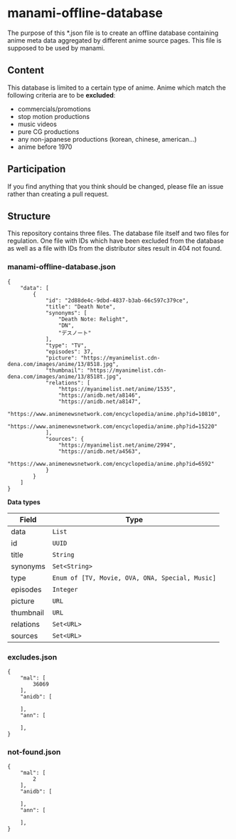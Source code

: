 # manami-offline-database
The purpose of this *.json file is to create an offline database containing anime meta data aggregated by different anime source pages. This file is supposed to be used by manami.

## Content
This database is limited to a certain type of anime. Anime which match the following criteria are to be **excluded**:
+ commercials/promotions
+ stop motion productions
+ music videos
+ pure CG productions
+ any non-japanese productions (korean, chinese, american...)
+ anime before 1970

## Participation
If you find anything that you think should be changed, please file an issue rather than creating a pull request.

## Structure
This repository contains three files. The database file itself and two files for regulation. One file with IDs which have been excluded from the database as well as a file with IDs from the distributor sites result in 404 not found.

### manami-offline-database.json
```
{
    "data": [
        {
            "id": "2d88de4c-9dbd-4837-b3ab-66c597c379ce",
            "title": "Death Note",
            "synonyms": [
                "Death Note: Relight",
                "DN",
                "デスノート"
            ],
            "type": "TV",
            "episodes": 37,
            "picture": "https://myanimelist.cdn-dena.com/images/anime/13/8518.jpg",
            "thumbnail": "https://myanimelist.cdn-dena.com/images/anime/13/8518t.jpg",
            "relations": [
                "https://myanimelist.net/anime/1535",
                "https://anidb.net/a8146",
                "https://anidb.net/a8147",
                "https://www.animenewsnetwork.com/encyclopedia/anime.php?id=10810",
                "https://www.animenewsnetwork.com/encyclopedia/anime.php?id=15220"
            ],
            "sources": {
                "https://myanimelist.net/anime/2994",
                "https://anidb.net/a4563",
                "https://www.animenewsnetwork.com/encyclopedia/anime.php?id=6592"
            }
        }
    ]
}
```
**Data types**

| Field | Type |
| --- | --- |
| data | ```List``` |
| id | ```UUID``` |
| title | ```String``` |
| synonyms | ```Set<String>``` |
| type | ```Enum of [TV, Movie, OVA, ONA, Special, Music]``` |
| episodes | ```Integer``` |
| picture | ```URL``` |
| thumbnail | ```URL``` |
| relations | ```Set<URL>``` |
| sources | ```Set<URL>``` |

### excludes.json
```
{
    "mal": [
        36069
    ],
    "anidb": [

    ],
    "ann": [

    ],
}
```

### not-found.json
```
{
    "mal": [
        2
    ],
    "anidb": [

    ],
    "ann": [

    ],
}
```